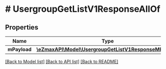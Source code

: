 # # UsergroupGetListV1ResponseAllOf

## Properties

Name | Type | Description | Notes
------------ | ------------- | ------------- | -------------
**mPayload** | [**\eZmaxAPI\Model\UsergroupGetListV1ResponseMPayload**](UsergroupGetListV1ResponseMPayload.md) |  |

[[Back to Model list]](../../README.md#models) [[Back to API list]](../../README.md#endpoints) [[Back to README]](../../README.md)
